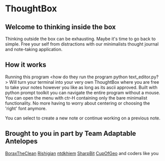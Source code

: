 # ThoughtBox

## Welcome to thinking inside the box
Thinking outside the box can be exhausting.
Maybe it's time to go back to simple.
Free your self from distractions with our minimalists thought journal and note-taking application.

## How it works

Running this program <how do they run the program python text_editor.py?> Will turn your terminal
into your very own ThoughtBox where you are free to take your notes however you like as long as its ascii approved.
Built with python prompt toolkit you can navigate the entire program without a mouse.
You can open the menu with ctr-H containing only the bare minimalist functionality.
No more having to worry about centering or choosing the 'right' font anymore.

You can select to create a new note or continue working on a previous note.




## Brought to you in part by Team Adaptable Antelopes
[BoraxTheClean](https://github.com/BoraxTheClean)
[Rishigian](https://github.com/rishigian)
[ntdkhiem](https://github.com/ntdkhiem)
[SharpBit](https://github.com/SharpBit)
[CupOfGeo](https://github.com/CupOfGeo)
and coders like you
